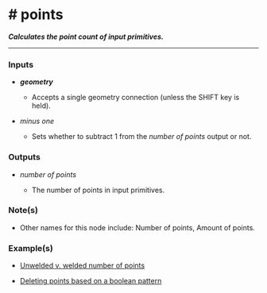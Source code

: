 # # points

**_Calculates the point count of input primitives._**

---


### Inputs

* **_geometry_**

  * Accepts a single geometry connection (unless the SHIFT key is held).

* _minus one_

  * Sets whether to subtract 1 from the _number of points_ output or not.


### Outputs

* _number of points_

  * The number of points in input primitives.


### Note(s)

* Other names for this node include: Number of points, Amount of points.


### Example(s)

* <a href="https://creator.trimble.com/graph?assetURI=whp:f419f1c8-f85f-4f92-b5f4-f0e8f6379a43&version=latest" target="_blank">Unwelded v. welded number of points</a>

* <a href="https://creator.trimble.com/graph?assetURI=whp:9e74813e-267b-49b9-bc9d-98c84cf5aca8&version=latest" target="_blank">Deleting points based on a boolean pattern</a>
